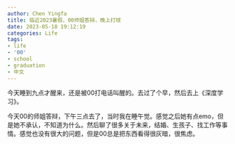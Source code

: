 ```yaml
---
author: Chen Yingfa
title: 临近2023暑假，00师姐答辩，晚上打球
date: 2023-05-18 19:12:19
categories: Life
tags:
- life
- '00'
- school
- graduation
- 中文
---
```


今天睡到九点才醒来，还是被00打电话叫醒的。去过了个早，然后去上《深度学习》。

今天00的师姐答辩，下午三点去了，当时我在睡午觉。感觉之后她有点emo，但是她不承认，不知道为什么。然后聊了很多关于未来，结婚、生孩子、找工作等事情。感觉也没有很大的问题，但是00总是把东西看得很灰暗，很焦虑。

<!-- more -->
